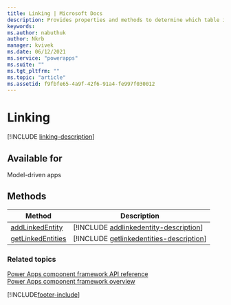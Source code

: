 ```yaml
---
title: Linking | Microsoft Docs
description: Provides properties and methods to determine which table is linked and to get all the tables linked.
keywords:
ms.author: nabuthuk
author: Nkrb
manager: kvivek
ms.date: 06/12/2021
ms.service: "powerapps"
ms.suite: ""
ms.tgt_pltfrm: ""
ms.topic: "article"
ms.assetid: f9fbfe65-4a9f-42f6-91a4-fe997f030012
---
```


# Linking

[!INCLUDE [linking-description](includes/linking-description.md)]

## Available for

Model-driven apps

## Methods

| Method                                              | Description                                                                                     |
| --------------------------------------------------- | ----------------------------------------------------------------------------------------------- |
| [addLinkedEntity](linking/addLinkedEntity.md)       | [!INCLUDE [addlinkedentity-description](linking/includes/addlinkedentity-description.md)]       |
| [getLinkedEntities](linking/getlinkedentities.md)   | [!INCLUDE [getlinkedentities-description](linking/includes/getlinkedentities-description.md)]   |

### Related topics

[Power Apps component framework API reference](../reference/index.md)<br/>
[Power Apps component framework overview](../overview.md)

[!INCLUDE[footer-include](../../../includes/footer-banner.md)]

